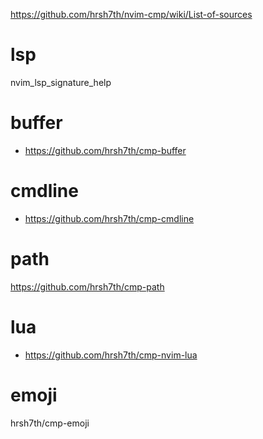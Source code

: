 https://github.com/hrsh7th/nvim-cmp/wiki/List-of-sources

# lsp

nvim_lsp_signature_help

# buffer

- https://github.com/hrsh7th/cmp-buffer

# cmdline

- https://github.com/hrsh7th/cmp-cmdline

# path 

https://github.com/hrsh7th/cmp-path

# lua

- https://github.com/hrsh7th/cmp-nvim-lua

# emoji

hrsh7th/cmp-emoji


